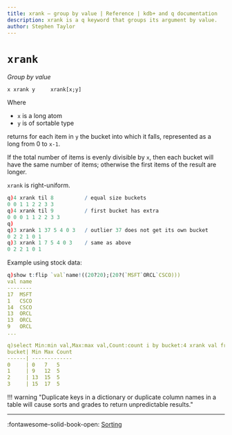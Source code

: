 ```yaml
---
title: xrank – group by value | Reference | kdb+ and q documentation
description: xrank is a q keyword that groups its argument by value.
author: Stephen Taylor
---
```

# `xrank`





_Group by value_

```syntax
x xrank y     xrank[x;y]
```

Where

-   `x` is a long atom
-   `y` is of sortable type

returns for each item in `y` the bucket into which it falls, represented as a long from 0 to `x-1`.

If the total number of items is evenly divisible by `x`, then each bucket will have the same number of items; otherwise the first items of the result are longer.

`xrank` is right-uniform.

```q
q)4 xrank til 8          / equal size buckets
0 0 1 1 2 2 3 3
q)4 xrank til 9          / first bucket has extra
0 0 0 1 1 2 2 3 3
q)
q)3 xrank 1 37 5 4 0 3   / outlier 37 does not get its own bucket
0 2 2 1 0 1
q)3 xrank 1 7 5 4 0 3    / same as above
0 2 2 1 0 1
```

Example using stock data:

```q
q)show t:flip `val`name!((20?20);(20?(`MSFT`ORCL`CSCO)))
val name
--------
17  MSFT
1   CSCO
14  CSCO
13  ORCL
13  ORCL
9   ORCL
...

q)select Min:min val,Max:max val,Count:count i by bucket:4 xrank val from t
bucket| Min Max Count
------| -------------
0     | 0   7   5
1     | 9   12  5
2     | 13  15  5
3     | 15  17  5
```

!!! warning "Duplicate keys in a dictionary or duplicate column names in a table will cause sorts and grades to return unpredictable results."


----
:fontawesome-solid-book-open:
[Sorting](../basics/by-topic.md#sort)
